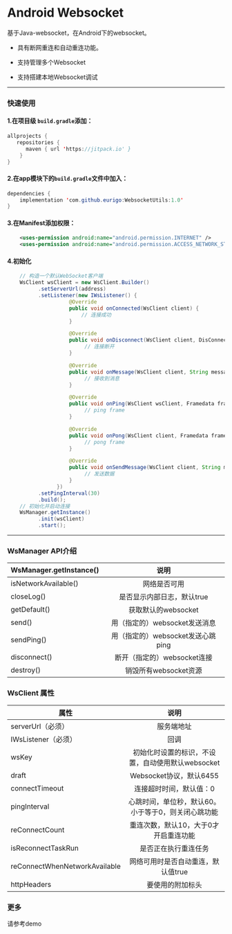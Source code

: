 # Android Websocket

基于Java-websocket，在Android下的websocket。

* 具有断网重连和自动重连功能。

* 支持管理多个Websocket
* 支持搭建本地Websocket调试

---

### 快速使用

#### 1.在项目级 `build.gradle`添加：

```java
allprojects {
   repositories {
      maven { url 'https://jitpack.io' }
	}
}
```

#### 2.在app模块下的`build.gradle`文件中加入：

```java
dependencies {
    implementation 'com.github.eurigo:WebsocketUtils:1.0'
}
```

#### 3.在Manifest添加权限：

```xml
    <uses-permission android:name="android.permission.INTERNET" />
    <uses-permission android:name="android.permission.ACCESS_NETWORK_STATE" />
```

#### 4.初始化

```java
	// 构造一个默认WebSocket客户端
	WsClient wsClient = new WsClient.Builder()
          .setServerUrl(address)
          .setListener(new IWsListener() {
                    @Override
                    public void onConnected(WsClient client) {
                        // 连接成功
                    }

                    @Override
                    public void onDisconnect(WsClient client, DisConnectReason reason) {
                         // 连接断开
                    }

                    @Override
                    public void onMessage(WsClient client, String message) {
                         // 接收到消息
                    }

                    @Override
                    public void onPing(WsClient wsClient, Framedata frameData) {
                         // ping frame
                    }

                    @Override
                    public void onPong(WsClient client, Framedata frameData) {
                         // pong frame
                    }

                    @Override
                    public void onSendMessage(WsClient client, String message) {
                         // 发送数据
                    }
                })
          .setPingInterval(30)
          .build();
	// 初始化并启动连接
	WsManager.getInstance()
          .init(wsClient)
          .start();
```

---

### WsManager API介绍

| WsManager.getInstance() |               说明                |
| :---------------------- | :-------------------------------: |
| isNetworkAvailable()    |           网络是否可用            |
| closeLog()              |    是否显示内部日志，默认true     |
| getDefault()            |        获取默认的websocket        |
| send()                  |   用（指定的）websocket发送消息   |
| sendPing()              | 用（指定的）websocket发送心跳ping |
| disconnect()            |    断开（指定的）websocket连接    |
| destroy()               |       销毁所有websocket资源       |

### WsClient 属性

| 属性                          |                        说明                         |
| ----------------------------- | :-------------------------------------------------: |
| serverUrl（必须）             |                     服务端地址                      |
| IWsListener（必须）           |                        回调                         |
| wsKey                         |  初始化时设置的标识，不设置，自动使用默认websocket  |
| draft                         |               Websocket协议，默认6455               |
| connectTimeout                |               连接超时时间，默认值：0               |
| pingInterval                  | 心跳时间，单位秒，默认60。小于等于0，则关闭心跳功能 |
| reConnectCount                |        重连次数，默认10，大于0才开启重连功能        |
| isReconnectTaskRun            |                是否正在执行重连任务                 |
| reConnectWhenNetworkAvailable |         网络可用时是否自动重连，默认值true          |
| httpHeaders                   |                  要使用的附加标头                   |

### 更多

请参考demo
